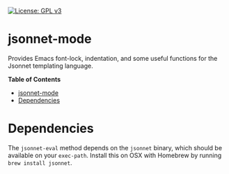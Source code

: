 [![License: GPL v3](https://img.shields.io/badge/License-GPL%20v3-blue.svg)](https://www.gnu.org/licenses/gpl-3.0)

# jsonnet-mode

Provides Emacs font-lock, indentation, and some useful functions for the Jsonnet templating language.

<!-- markdown-toc start - Don't edit this section. Run M-x markdown-toc-generate-toc again -->
**Table of Contents**

- [jsonnet-mode](#jsonnet-mode)
- [Dependencies](#dependencies)

<!-- markdown-toc end -->

# Dependencies

The `jsonnet-eval` method depends on the `jsonnet` binary, which should be available on your `exec-path`. Install this on OSX with Homebrew by running `brew install jsonnet`.
